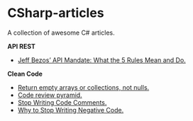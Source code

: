 # CSharp-articles
A collection of awesome C# articles.

**API REST**
- [Jeff Bezos’ API Mandate: What the 5 Rules Mean and Do.](https://dzone.com/articles/jeff-bezos-api-mandate-what-the-five-rules-mean-an)

**Clean Code**  
- [Return empty arrays or collections, not nulls.](https://user-images.githubusercontent.com/69135623/169837238-e378895c-e1ec-4780-8282-a42dcca9237f.png)
- [Code review pyramid.](https://user-images.githubusercontent.com/69135623/169837411-cc1adb0e-43df-478f-a421-efded7c0f0ce.png)
- [Stop Writing Code Comments.](https://user-images.githubusercontent.com/69135623/169837571-7cb9d533-7212-49f3-98d2-11b0d48fc5d0.png)
- [Why to Stop Writing Negative Code.](https://user-images.githubusercontent.com/69135623/169837626-41853ff0-3ef2-4af3-99ca-12fadbbfc47e.png)

